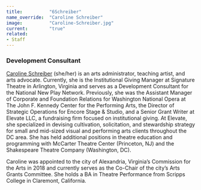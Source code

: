 ```yaml
---
title:          "6Schreiber"
name_override:  "Caroline Schreiber"
image:          "Caroline-Schreiber.jpg"
current:        "true"
related:
- Staff
---
```


### Development Consultant

[Caroline Schreiber](https://newplayexchange.org/users/46219/caroline-schreiber) (she/her) is an arts administrator, teaching artist, and arts advocate. Currently, she is the Institutional Giving Manager at Signature Theatre in Arlington, Virginia and serves as a Development Consultant for the National New Play Network. Previously, she was the Assistant Manager of Corporate and Foundation Relations for Washington National Opera at The John F. Kennedy Center for the Performing Arts, the Director of Strategic Operations for Encore Stage & Studio, and a Senior Grant Writer at Elevate LLC, a fundraising firm focused on institutional giving. At Elevate, she specialized in devising cultivation, solicitation, and stewardship strategy for small and mid-sized visual and performing arts clients throughout the DC area. She has held additional positions in theatre education and programming with McCarter Theatre Center (Princeton, NJ) and the Shakespeare Theatre Company (Washington, DC).

Caroline was appointed to the city of Alexandria, Virginia’s Commission for the Arts in 2018 and currently serves as the Co-Chair of the city’s Arts Grants Committee. She holds a BA in Theatre Performance from Scripps College in Claremont, California.
